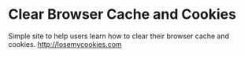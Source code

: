<h1>Clear Browser Cache and Cookies</h1>

<p>
Simple site to help users learn how to clear their browser cache and cookies.
<a href="http://losemycokkies.com">http://losemycookies.com</a>
</p>
